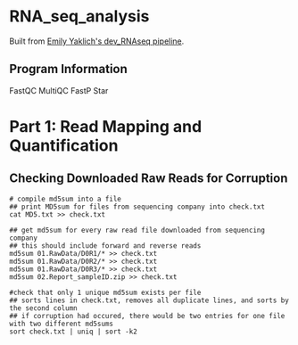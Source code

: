 # RNA_seq_analysis
Built from [Emily Yaklich's dev_RNAseq pipeline](https://github.com/emilyyaklich/dev_RNAseq). 
## Program Information
FastQC
MultiQC
FastP
Star
# Part 1: Read Mapping and Quantification
## Checking Downloaded Raw Reads for Corruption
```
# compile md5sum into a file
## print MD5sum for files from sequencing company into check.txt 
cat MD5.txt >> check.txt

## get md5sum for every raw read file downloaded from sequencing company
## this should include forward and reverse reads
md5sum 01.RawData/D0R1/* >> check.txt
md5sum 01.RawData/D0R2/* >> check.txt
md5sum 01.RawData/D0R3/* >> check.txt
md5sum 02.Report_sampleID.zip >> check.txt

#check that only 1 unique md5sum exists per file
## sorts lines in check.txt, removes all duplicate lines, and sorts by the second column
## if corruption had occured, there would be two entries for one file with two different md5sums
sort check.txt | uniq | sort -k2
```
